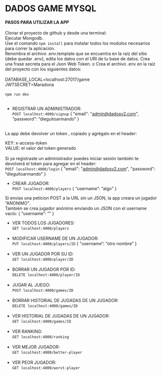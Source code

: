 # DADOS GAME MYSQL<br>
#### PASOS PARA UTILIZAR LA APP<br>

Clonar el proyecto de github y desde una terminal:<br>
Ejecutar Mongodb.<br>
Use el comando `npm install` para instalar todos los modulos necesarios para correr la aplicación.<br> 
Renombra el archivo .env.template que se encuentra en la raiz del sitio (debe quedar .env), edita los datos con el URI de tu base de datos. Crea una frase secreta para el Json Web Token. o Crea el archivo .env en la raíz del proyecto con los siguientes datos:<br><br>
DATABASE_LOCAL=localhost:27017/game<br>
JWTSECRET=Maradona
<br><br>
`npm run dev`
<br><br>
 
- REGISTRAR UN ADMINISTRADOR:<br>
`POST localhost:4000/signup`
{
"email": "admin@dadosv2.com",
"password": “dieguitoarmando"
}
<br>
La app debe devolver un token , copiado y agrégalo en el header:<br>

KEY: x-access-token<br>
VALUE: el valor del token generado<br>
<br>
Si ya registraste un administrador puedes iniciar sesión también te devolverá el token para agregar en el header:<br>
`POST localhost:4000/login`
{
"email": "admin@dadosv2.com",
"password": “dieguitoarmando"
}

- CREAR JUGADOR:<br>
`POST localhost:4000/players`
{
“username”: “algo"
}

Si envias una peticion POST a la URL sin un JSON, la app creara un jugador “ANONIMO".<br>
También se crea jugador anónimo enviando un JSON con el username vacío: 
{
“username”: “”
}

- VER TODOS LOS JUGADORES:<br>
`GET localhost:4000/players`
<br><br>
- MODIFICAR USERNAME DE UN JUGADOR:<br>
`PUT localhost:4000/players/ID`
{
“username”: “otro nombre”
}
<br><br>
- VER UN JUGADOR POR SU ID:<br>
`GET localhost:4000/player/ID`
<br><br>
- BORRAR UN JUGADOR POR ID:<br>
`DELETE localhost:4000/player/ID`
<br><br>
- JUGAR AL JUEGO:<br>
`POST localhost:4000/games/ID`
<br><br>
- BORRAR HISTORIAL DE JUGADAS DE UN JUGADOR: <br>
`DELETE localhost:4000/games/ID`
<br><br>
- VER HISTORIAL DE JUGADAS DE UN JUGADOR:<br>
`GET localhost:4000/games/ID`
<br><br>
- VER RANKING: <br>
`GET localhost:4000/ranking`
<br><br>
- VER MEJOR JUGADOR:<br>
`GET localhost:4000/better-player`
<br><br>
- VER PEOR JUGADOR:<br>
`GET localhost:4000/worst-player`
<br><br><br>